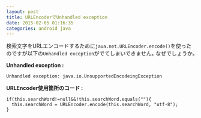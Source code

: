 ```yaml
---
layout: post
title: URLEncoderでUnhandled exception
date: 2015-02-05 01:16:35
categories: android java
---
```

<p>検索文字をURLエンコードするために<code>java.net.URLEncoder.encode()</code>を使ったのですが以下の<code>Unhandled exception</code>がでてしまいできません｡  なぜでしょうか｡</p>

<p><strong>Unhandled exception :</strong></p>

<pre><code>Unhandled exception: java.io.UnsupportedEncodeingException
</code></pre>

<p><strong>URLEncoder使用箇所のコード :</strong></p>

<pre><code>if(this.searchWord!=null&amp;&amp;!this.searchWord.equals(""){
  this.searchWord = URLEncoder.encode(this.searchWord, "utf-8");
}
</code></pre>
